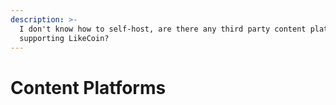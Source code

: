 ```yaml
---
description: >-
  I don't know how to self-host, are there any third party content platforms
  supporting LikeCoin?
---
```


# Content Platforms

